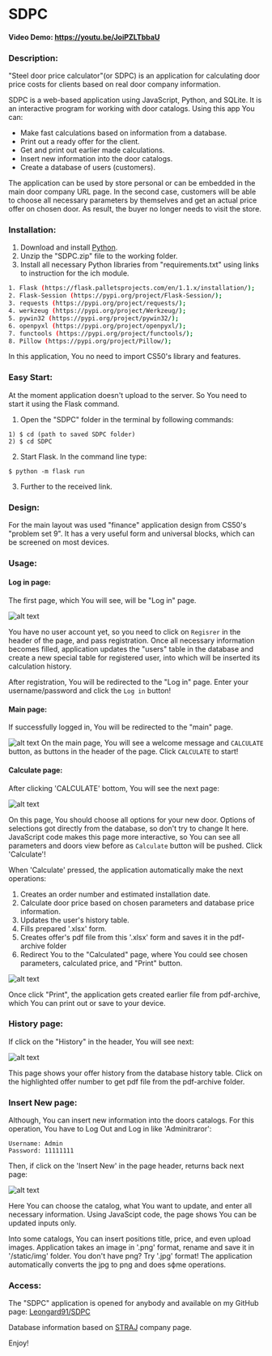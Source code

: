 # SDPC
#### Video Demo: https://youtu.be/JoiPZLTbbaU
### Description:

"Steel door price calculator"(or SDPC) is an application for calculating door price costs for clients based on real door company information.

SDPC is a web-based application using JavaScript, Python, and SQLite. It is an interactive program for working with door catalogs. Using this app You can:
- Make fast calculations based on information from a database.
- Print out a ready offer for the client.
- Get and print out earlier made calculations.
- Insert new information into the door catalogs.
- Create a database of users (customers).

The application can be used by store personal or can be embedded in the main door company URL page. In the second case, customers will be able to choose all necessary parameters by themselves and get an actual price offer on chosen door. As result, the buyer no longer needs to visit the store.


### Installation:
1. Download and install [Python](https://www.python.org/downloads/).
2. Unzip the "SDPC.zip" file to the working folder.
3. Install all necessary Python libraries from "requirements.txt" using links to instruction for the ich module.

```bash
1. Flask (https://flask.palletsprojects.com/en/1.1.x/installation/);
2. Flask-Session (https://pypi.org/project/Flask-Session/);
3. requests (https://pypi.org/project/requests/);
4. werkzeug (https://pypi.org/project/Werkzeug/);
5. pywin32 (https://pypi.org/project/pywin32/);
6. openpyxl (https://pypi.org/project/openpyxl/);
7. functools (https://pypi.org/project/functools/);
8. Pillow (https://pypi.org/project/Pillow/);
```
In this application, You no need to import CS50's library and features.

### Easy Start:
At the moment application doesn't upload to the server. So You need to start it using the Flask command.

1. Open the "SDPC" folder in the terminal by following commands:
```
1) $ cd (path to saved SDPC folder)
2) $ cd SDPC
```
2. Start Flask. In the command line type:
```
$ python -m flask run
```
3. Further to the received link.

### Design:
For the main layout was used "finance" application design from CS50's "problem set 9".
It has a very useful form and universal blocks, which can be screened on most devices.

### Usage:
#### Log in page:
The first page, which You will see, will be "Log in" page.

![alt text](https://raw.githubusercontent.com/Leongard91/SDPC/0c04ca0a6cfee9c9c40684e18f3c1afb07cb3903/screenshots/Login.JPG)

You have no user account yet, so you need to click on `Regisrer` in the header of the page, and pass registration. Once all necessary information becomes filled, application updates the "users" table in the database and create a new special table for registered user, into which will be inserted its calculation history.

After registration, You will be redirected to the "Log in" page.
Enter your username/password and click the `Log in` button!

#### Main page:
If successfully logged in, You will be redirected to the "main" page.

![alt text](https://raw.githubusercontent.com/Leongard91/SDPC/0c04ca0a6cfee9c9c40684e18f3c1afb07cb3903/screenshots/main.JPG)
On the main page, You will see a welcome message and `CALCULATE` button, as buttons in the header of the page. Click `CALCULATE` to start!

#### Calculate page:
After clicking 'CALCULATE' bottom, You will see the next page:

![alt text](https://raw.githubusercontent.com/Leongard91/SDPC/0c04ca0a6cfee9c9c40684e18f3c1afb07cb3903/screenshots/Calculate.JPG)

On this page, You should choose all options for your new door. Options of selections got directly from the database, so don't try to change It here. JavaScript code makes this page more interactive, so You can see all parameters and doors view before as `Calculate` button will be pushed.
Click 'Calculate'!

When 'Calculate' pressed, the application automatically make the next operations: 
1. Creates an order number and estimated installation date.
2. Calculate door price based on chosen parameters and database price information. 
3. Updates the user's history table.
4. Fills prepared '.xlsx' form.
5. Creates offer's pdf file from this '.xlsx' form and saves it in the pdf-archive folder
6. Redirect You to the "Calculated" page, where You could see chosen parameters, calculated price, and "Print" button. 

![alt text](https://raw.githubusercontent.com/Leongard91/SDPC/main/screenshots/calculated2.JPG)

Once click "Print", the application gets created earlier file from pdf-archive, which You can print out or save to your device.

### History page:
If click on the "History" in the header, You will see next:

![alt text](https://raw.githubusercontent.com/Leongard91/SDPC/main/screenshots/History.JPG)

This page shows your offer history from the database history table.
Click on the highlighted offer number to get pdf file from the pdf-archive folder.

### Insert New page:
Although, You can insert new information into the doors catalogs. 
For this operation, You have to Log Out and Log in like 'Adminitraror':
```
Username: Admin
Password: 11111111
```
Then, if click on the 'Insert New' in the page header, returns back next page:

![alt text](https://raw.githubusercontent.com/Leongard91/SDPC/main/screenshots/Insert.JPG)

Here You can choose the catalog, what You want to update, and enter all necessary information. Using JavaScipt code, the page shows You can be updated inputs only. 

Into some catalogs, You can insert positions title, price, and even upload images.
Application takes an image in '.png' format, rename and save it in '/static/img' folder.
You don't have png? Try '.jpg' format! The application automatically converts the jpg to png and does sфme operations.

### Access:
The "SDPC" application is opened for anybody and available on my GitHub page: [Leongard91/SDPC](https://github.com/Leongard91/SDPC)

Database information based on [STRAJ](straj.ua) company page.

Enjoy!
